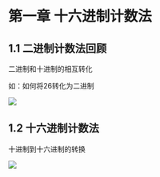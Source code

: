 # 第一章 十六进制计数法

## 1.1 二进制计数法回顾

二进制和十进制的相互转化

如：如何将26转化为二进制

![](https://gitee.com/yanyun888/pic_bed/raw/master/20220204162356.png)

## 1.2 十六进制计数法

十进制到十六进制的转换

![](https://gitee.com/yanyun888/pic_bed/raw/master/20220204162529.png)

